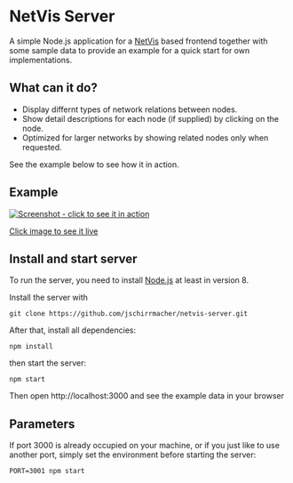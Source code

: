 # NetVis Server

A simple Node.js application for a
[NetVis](https://github.com/jschirrmacher/netvis.git) based frontend
together with some sample data to provide an example for a quick start
for own implementations.

## What can it do?

- Display differnt types of network relations between nodes.
- Show detail descriptions for each node (if supplied) by clicking on the node.
- Optimized for larger networks by showing related nodes only when requested.

See the example below to see how it in action.

## Example

[![Screenshot - click to see it in action](https://jschirrmacher.github.io/netvis-server/public/netvis.png)](https://jschirrmacher.github.io/netvis-server/public/)

[Click image to see it live](https://jschirrmacher.github.io/netvis-server/public/)

## Install and start server

To run the server, you need to install [Node.js](https://nodejs.org/en/)
at least in version 8.

Install the server with

    git clone https://github.com/jschirrmacher/netvis-server.git

After that, install all dependencies:

    npm install

then start the server:

    npm start

Then open http://localhost:3000 and see the example data in your browser

## Parameters

If port 3000 is already occupied on your machine, or if you just like to
use another port, simply set the environment before starting the server:

    PORT=3001 npm start
